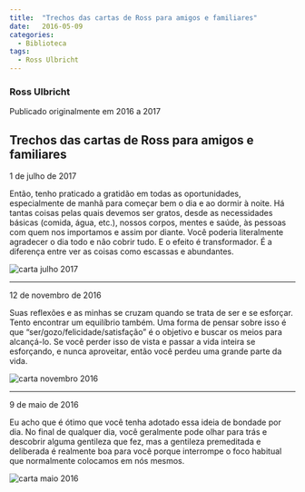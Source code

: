 ```yaml
---
title:  "Trechos das cartas de Ross para amigos e familiares"
date:   2016-05-09
categories: 
  - Biblioteca
tags:
  - Ross Ulbricht
---
```

### Ross Ulbricht

Publicado originalmente em 2016 a 2017

## Trechos das cartas de Ross para amigos e familiares

1 de julho de 2017

Então, tenho praticado a gratidão em todas as oportunidades, especialmente de manhã para começar bem o dia e ao dormir à noite. Há tantas coisas pelas quais devemos ser gratos, desde as necessidades básicas (comida, água, etc.), nossos corpos, mentes e saúde, às pessoas com quem nos importamos e assim por diante. Você poderia literalmente agradecer o dia todo e não cobrir tudo. E o efeito é transformador. É a diferença entre ver as coisas como escassas e abundantes.

![carta julho 2017](/_pages/img/ross-letter-excerpt-1-2.jpg)
__________________________________________

12 de novembro de 2016

Suas reflexões e as minhas se cruzam quando se trata de ser e se esforçar. Tento encontrar um equilíbrio também. Uma forma de pensar sobre isso é que “ser/gozo/felicidade/satisfação” é o objetivo e buscar os meios para alcançá-lo. Se você perder isso de vista e passar a vida inteira se esforçando, e nunca aproveitar, então você perdeu uma grande parte da vida.

![carta novembro 2016](/_pages/img/ross-letter-excerpt-2-2.jpg)
__________________________________________

9 de maio de 2016

Eu acho que é ótimo que você tenha adotado essa ideia de bondade por dia. No final de qualquer dia, você geralmente pode olhar para trás e descobrir alguma gentileza que fez, mas a gentileza premeditada e deliberada é realmente boa para você porque interrompe o foco habitual que normalmente colocamos em nós mesmos.

![carta maio 2016](/_pages/img/ross-letter-excerpt-3-1.jpg)